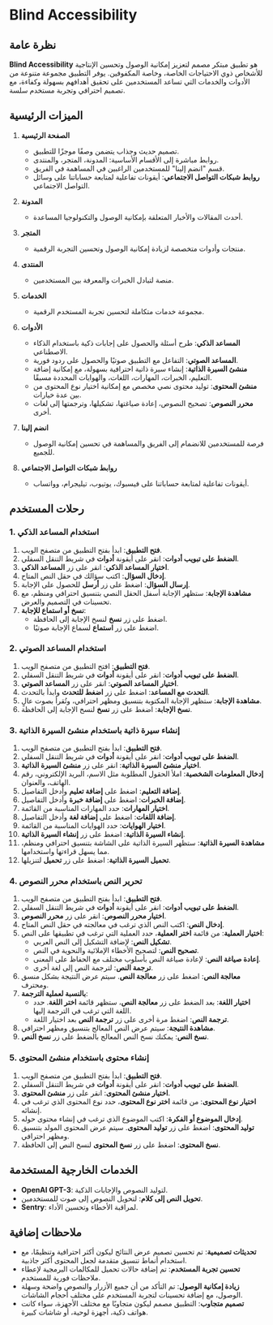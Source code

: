 # Blind Accessibility

## نظرة عامة

**Blind Accessibility** هو تطبيق مبتكر مصمم لتعزيز إمكانية الوصول وتحسين الإنتاجية للأشخاص ذوي الاحتياجات الخاصة، وخاصة المكفوفين. يوفر التطبيق مجموعة متنوعة من الأدوات والخدمات التي تساعد المستخدمين على تحقيق أهدافهم بسهولة وكفاءة، مع تصميم احترافي وتجربة مستخدم سلسة.

## الميزات الرئيسية

1. **الصفحة الرئيسية**
   - تصميم حديث وجذاب يتضمن وصفًا موجزًا للتطبيق.
   - روابط مباشرة إلى الأقسام الأساسية: المدونة، المتجر، والمنتدى.
   - قسم "انضم إلينا" للمستخدمين الراغبين في المساهمة في الفريق.
   - **روابط شبكات التواصل الاجتماعي**: أيقونات تفاعلية لمتابعة حساباتنا على وسائل التواصل الاجتماعي.

2. **المدونة**
   - أحدث المقالات والأخبار المتعلقة بإمكانية الوصول والتكنولوجيا المساعدة.

3. **المتجر**
   - منتجات وأدوات متخصصة لزيادة إمكانية الوصول وتحسين التجربة الرقمية.

4. **المنتدى**
   - منصة لتبادل الخبرات والمعرفة بين المستخدمين.

5. **الخدمات**
   - مجموعة خدمات متكاملة لتحسين تجربة المستخدم الرقمية.

6. **الأدوات**
   - **المساعد الذكي**: طرح أسئلة والحصول على إجابات ذكية باستخدام الذكاء الاصطناعي.
   - **المساعد الصوتي**: التفاعل مع التطبيق صوتيًا والحصول على ردود فورية.
   - **منشئ السيرة الذاتية**: إنشاء سيرة ذاتية احترافية بسهولة، مع إمكانية إضافة التعليم، الخبرات، المهارات، اللغات، والهوايات المحددة مسبقًا.
   - **منشئ المحتوى**: توليد محتوى نصي مخصص مع إمكانية اختيار نوع المحتوى من بين عدة خيارات.
   - **محرر النصوص**: تصحيح النصوص، إعادة صياغتها، تشكيلها، وترجمتها إلى لغات أخرى.

7. **انضم إلينا**
   - فرصة للمستخدمين للانضمام إلى الفريق والمساهمة في تحسين إمكانية الوصول للجميع.

8. **روابط شبكات التواصل الاجتماعي**
   - أيقونات تفاعلية لمتابعة حساباتنا على فيسبوك، يوتيوب، تيليجرام، وواتساب.

## رحلات المستخدم

### 1. استخدام المساعد الذكي

1. **فتح التطبيق**: ابدأ بفتح التطبيق من متصفح الويب.
2. **الضغط على تبويب أدوات**: انقر على أيقونة **أدوات** في شريط التنقل السفلي.
3. **اختيار المساعد الذكي**: انقر على زر **المساعد الذكي**.
4. **إدخال السؤال**: اكتب سؤالك في حقل النص المتاح.
5. **إرسال السؤال**: اضغط على زر **أرسل** للحصول على الإجابة.
6. **مشاهدة الإجابة**: ستظهر الإجابة أسفل الحقل النصي بتنسيق احترافي ومنظم، مع تحسينات في التصميم والعرض.
7. **نسخ أو استماع للإجابة**:
   - اضغط على زر **نسخ** لنسخ الإجابة إلى الحافظة.
   - اضغط على زر **استماع** لسماع الإجابة صوتيًا.

### 2. استخدام المساعد الصوتي

1. **فتح التطبيق**: افتح التطبيق من متصفح الويب.
2. **الضغط على تبويب أدوات**: انقر على أيقونة **أدوات** في شريط التنقل السفلي.
3. **اختيار المساعد الصوتي**: انقر على زر **المساعد الصوتي**.
4. **التحدث مع المساعد**: اضغط على زر **اضغط للتحدث** وابدأ بالتحدث.
5. **مشاهدة الإجابة**: ستظهر الإجابة المكتوبة بتنسيق ومظهر احترافي، وتُقرأ بصوت عالٍ.
6. **نسخ الإجابة**: اضغط على زر **نسخ** لنسخ الإجابة إلى الحافظة.

### 3. إنشاء سيرة ذاتية باستخدام منشئ السيرة الذاتية

1. **فتح التطبيق**: ابدأ بفتح التطبيق من متصفح الويب.
2. **الضغط على تبويب أدوات**: انقر على أيقونة **أدوات** في شريط التنقل السفلي.
3. **اختيار منشئ السيرة الذاتية**: انقر على زر **منشئ السيرة الذاتية**.
4. **إدخال المعلومات الشخصية**: املأ الحقول المطلوبة مثل الاسم، البريد الإلكتروني، رقم الهاتف، والعنوان.
5. **إضافة التعليم**: اضغط على **إضافة تعليم** وأدخل التفاصيل.
6. **إضافة الخبرات**: اضغط على **إضافة خبرة** وأدخل التفاصيل.
7. **اختيار المهارات**: حدد المهارات المناسبة من القائمة.
8. **إضافة اللغات**: اضغط على **إضافة لغة** وأدخل التفاصيل.
9. **اختيار الهوايات**: حدد الهوايات المناسبة من القائمة.
10. **إنشاء السيرة الذاتية**: اضغط على زر **إنشاء السيرة الذاتية**.
11. **مشاهدة السيرة الذاتية**: ستظهر السيرة الذاتية على الشاشة بتنسيق احترافي ومنظم، مما يسهل قراءتها واستخدامها.
12. **تحميل السيرة الذاتية**: اضغط على زر **تحميل** لتنزيلها.

### 4. تحرير النص باستخدام محرر النصوص

1. **فتح التطبيق**: ابدأ بفتح التطبيق من متصفح الويب.
2. **الضغط على تبويب أدوات**: انقر على أيقونة **أدوات** في شريط التنقل السفلي.
3. **اختيار محرر النصوص**: انقر على زر **محرر النصوص**.
4. **إدخال النص**: اكتب النص الذي ترغب في معالجته في حقل النص المتاح.
5. **اختيار العملية**: من قائمة **اختر العملية**، حدد العملية التي ترغب في تطبيقها على النص:
   - **تشكيل النص**: لإضافة التشكيل إلى النص العربي.
   - **تصحيح النص**: لتصحيح الأخطاء الإملائية والنحوية في النص.
   - **إعادة صياغة النص**: لإعادة صياغة النص بأسلوب مختلف مع الحفاظ على المعنى.
   - **ترجمة النص**: لترجمة النص إلى لغة أخرى.
6. **معالجة النص**: اضغط على زر **معالجة النص**. سيتم عرض النتيجة بشكل منسق ومحترف.
7. **بالنسبة لعملية الترجمة**:
   - **اختيار اللغة**: بعد الضغط على زر **معالجة النص**، ستظهر قائمة **اختر اللغة**. حدد اللغة التي ترغب في الترجمة إليها.
   - **ترجمة النص**: اضغط مرة أخرى على زر **ترجمة النص** بعد اختيار اللغة.
8. **مشاهدة النتيجة**: سيتم عرض النص المعالج بتنسيق ومظهر احترافي.
9. **نسخ النص**: يمكنك نسخ النص المعالج بالضغط على زر **نسخ النص**.

### 5. إنشاء محتوى باستخدام منشئ المحتوى

1. **فتح التطبيق**: ابدأ بفتح التطبيق من متصفح الويب.
2. **الضغط على تبويب أدوات**: انقر على أيقونة **أدوات** في شريط التنقل السفلي.
3. **اختيار منشئ المحتوى**: انقر على زر **منشئ المحتوى**.
4. **اختيار نوع المحتوى**: من قائمة **اختر نوع المحتوى**، حدد نوع المحتوى الذي ترغب في إنشائه.
5. **إدخال الموضوع أو الفكرة**: اكتب الموضوع الذي ترغب في إنشاء محتوى حوله.
6. **توليد المحتوى**: اضغط على زر **توليد المحتوى**. سيتم عرض المحتوى المولد بتنسيق ومظهر احترافي.
7. **نسخ المحتوى**: اضغط على زر **نسخ المحتوى** لنسخ النص إلى الحافظة.

## الخدمات الخارجية المستخدمة

- **OpenAI GPT-3**: لتوليد النصوص والإجابات الذكية.
- **تحويل النص إلى كلام**: لتحويل النصوص إلى صوت للمستخدمين.
- **Sentry**: لمراقبة الأخطاء وتحسين الأداء.

## ملاحظات إضافية

- **تحديثات تصميمية**: تم تحسين تصميم عرض النتائج ليكون أكثر احترافية وتنظيمًا، مع استخدام أنماط تنسيق متقدمة لجعل المحتوى أكثر جاذبية.
- **تحسين تجربة المستخدم**: تم إضافة حالات تحميل للمكالمات البرمجية لإعطاء ملاحظات فورية للمستخدم.
- **زيادة إمكانية الوصول**: تم التأكد من أن جميع الأزرار والنصوص واضحة وسهلة الوصول، مع إضافة تحسينات لتجربة المستخدم على مختلف أحجام الشاشات.
- **تصميم متجاوب**: التطبيق مصمم ليكون متجاوبًا مع مختلف الأجهزة، سواء كانت هواتف ذكية، أجهزة لوحية، أو شاشات كبيرة.